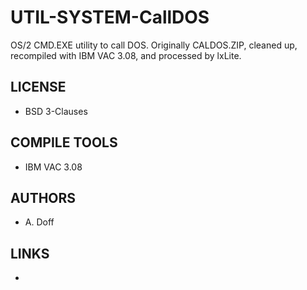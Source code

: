 # UTIL-SYSTEM-CallDOS
OS/2 CMD.EXE utility to call DOS. Originally CALDOS.ZIP, cleaned up, recompiled with IBM VAC 3.08, and processed by lxLite.

## LICENSE
* BSD 3-Clauses

## COMPILE TOOLS
* IBM VAC 3.08
 
## AUTHORS
* A. Doff 

## LINKS
* 
